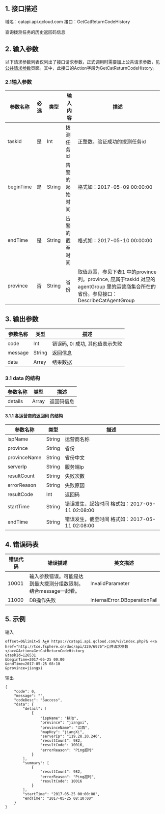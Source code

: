 ## 1. 接口描述

域名：catapi.api.qcloud.com
接口：GetCatReturnCodeHistory



查询拨测任务的历史返回码信息

## 2. 输入参数

以下请求参数列表仅列出了接口请求参数，正式调用时需要加上公共请求参数，见<a href="/doc/api/405/公共请求参数" title="公共请求参数">公共请求参数</a>页面。其中，此接口的Action字段为GetCatReturnCodeHistory。

### 2.1输入参数

| 参数名称      | 必选   | 类型     | 输入内容    | 描述                                       |
| --------- | ---- | ------ | ------- | ---------------------------------------- |
| taskId    | 是    | Int    | 拨测任务id  | 正整数。验证成功的拨测任务id                          |
| beginTime | 是    | String | 告警的起始时间 | 格式如：2017-05-09 00:00:00                  |
| endTime   | 是    | String | 告警的截至时间 | 格式如：2017-05-10 00:00:00                  |
| province  | 否    | String | 省份      | 取值范围，参见下表1 中的province 列。province, 应属于taskId 对应的agentGroup 里的运营商集合所在的省份。参见接口：DescribeCatAgentGroup |
#### 

## 3. 输出参数

| 参数名称    | 类型     | 描述                  |
| ------- | ------ | ------------------- |
| code    | Int    | 错误码, 0: 成功, 其他值表示失败 |
| message | String | 返回信息                |
| data    | Array  | 结果数据                |

### 3.1 data 的结构

| 参数名称    | 类型    | 描述    |
| ------- | ----- | ----- |
| details | Array | 返回码信息 |

#### 3.1.1 各运营商的返回码  的结构  

| 参数名称         | 类型     | 描述                                 |
| ------------ | ------ | ---------------------------------- |
| ispName      | String | 运营商名称                              |
| province     | String | 省份                                 |
| provinceName | String | 省份中文                               |
| serverIp     | String | 服务端ip                              |
| resultCount  | String | 失败次数                               |
| errorReason  | String | 失败原因                               |
| resultCode   | Int    | 返回码                                |
| startTime    | String | 错误发生，起始时间  格式如：2017-05-11 02:08:00 |
| endTime      | String | 错误发生，截至时间  格式如：2017-05-11 02:08:00 |



## 4. 错误码表

| 错误代码  | 错误描述                                | 英文描述                          |
| ----- | ----------------------------------- | ----------------------------- |
| 10001 | 输入参数错误。可能是达到最大拨测分组数限制。结合message一起看。 | InvalidParameter              |
| 11000 | DB操作失败                              | InternalError.DBoperationFail |

## 5. 示例

输入

```
offset=0&limit=5 AخA https://catapi.api.qcloud.com/v2/index.php?& <<a href="http://tce.fsphere.cn/doc/api/229/6976">公共请求参数</a>>&Action=GetCatReturnCodeHistory
&taskId=126531
&beginTime=2017-05-25 00:00
&endTime=2017-05-25 08:10
&province=jiangxi
```

输出

```
{
    "code": 0,
    "message": "",
    "codeDesc": "Success",
    "data": {
        "detail": [
            {
                "ispName": "移动",
                "province": "jiangxi",
                "provinceName": "江西",
                "mapKey": "jiangXi",
                "serverIp": "119.28.20.246",
                "resultCount": 982,
                "resultCode": 10016,
                "errorReason": "Ping超时"
            }
        ],
        "summary": [
            {
                "resultCount": 982,
                "errorReason": "Ping超时",
                "resultCode": 10016
            }
        ],
        "startTime": "2017-05-25 00:00:00",
        "endTime": "2017-05-25 08:10:00"
    }
}
```